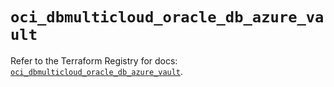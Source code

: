 # `oci_dbmulticloud_oracle_db_azure_vault`

Refer to the Terraform Registry for docs: [`oci_dbmulticloud_oracle_db_azure_vault`](https://registry.terraform.io/providers/hashicorp/oci/7.19.0/docs/resources/dbmulticloud_oracle_db_azure_vault).
